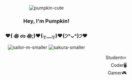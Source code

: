 
<div align="center"> 
  
  ![pumpkin-cute](https://github.com/ThePumpkinGirl/ThePumpkinGirl/assets/144256815/2efda30b-63d9-4df6-be4c-9b043c925fce) 
  
<h3>Hey, I'm Pumpkin!</h3>
</div>

<div align="center"> 
<h3>♥( ꩜ ᯅ ꩜;)❤(╥﹏╥)⁭❤(੭˃ᴗ˂)੭❤</h3>
  
![sailor-m-smaller](https://github.com/ThePumpkinGirl/ThePumpkinGirl/assets/144256815/6cb1900a-3a8f-4068-9226-8aa9269c2727)    ![sakura-smaller](https://github.com/ThePumpkinGirl/ThePumpkinGirl/assets/144256815/ca55026d-426b-48bb-9de8-465093c1f814)
</div>

<p align="right">
Student✏️<br>
Coder🖥️<br>
Gamer🎮

  
</p>


<!--
**ThePumpkinGirl/ThePumpkinGirl** is a ✨ _special_ ✨ repository because its `README.md` (this file) appears on your GitHub profile.

Here are some ideas to get you started:

- 🔭 I’m currently working on ...
- 🌱 I’m currently learning ...
- 👯 I’m looking to collaborate on ...
- 🤔 I’m looking for help with ...
- 💬 Ask me about ...
- 📫 How to reach me: ...
- 😄 Pronouns: ...
- ⚡ Fun fact: ...
-->
